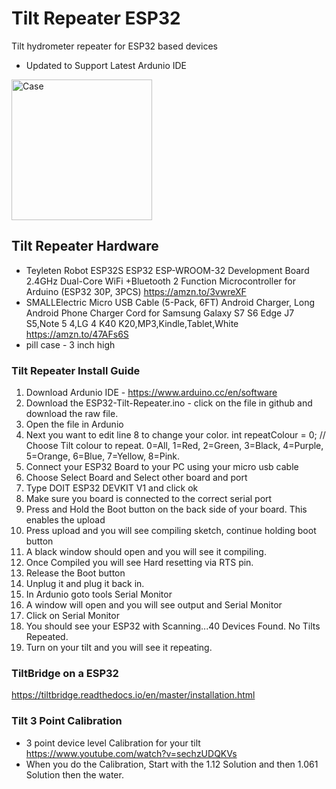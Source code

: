 # Tilt Repeater ESP32
Tilt hydrometer repeater for ESP32 based devices
- Updated to Support Latest Ardunio IDE

<img width="225" alt="Case" src="https://github.com/Route105/Tilt-Repeater-ESP32/assets/96628531/38e280b4-9aa3-4b2e-b4e7-b8b6f13611d5">

## Tilt Repeater Hardware
- Teyleten Robot ESP32S ESP32 ESP-WROOM-32 Development Board 2.4GHz Dual-Core WiFi +Bluetooth 2 Function Microcontroller for Arduino (ESP32 30P, 3PCS) https://amzn.to/3vwreXF
- SMALLElectric Micro USB Cable (5-Pack, 6FT) Android Charger, Long Android Phone Charger Cord for Samsung Galaxy S7 S6 Edge J7 S5,Note 5 4,LG 4 K40 K20,MP3,Kindle,Tablet,White https://amzn.to/47AFs6S
- pill case - 3 inch high

### Tilt Repeater Install Guide
1. Download Ardunio IDE - https://www.arduino.cc/en/software
2. Download the ESP32-Tilt-Repeater.ino - click on the file in github and download the raw file.
3. Open the file in Ardunio
4. Next you want to edit line 8 to change your color. int repeatColour =  0; // Choose Tilt colour to repeat. 0=All, 1=Red, 2=Green, 3=Black, 4=Purple, 5=Orange, 6=Blue, 7=Yellow, 8=Pink.
5. Connect your ESP32 Board to your PC using your micro usb cable
6. Choose Select Board and Select other board and port
7. Type DOIT ESP32 DEVKIT V1 and click ok
8. Make sure you board is connected to the correct serial port
9. Press and Hold the Boot button on the back side of your board. This enables the upload
10. Press upload and you will see compiling sketch, continue holding boot button
11. A black window should open and you will see it compiling.
12. Once Compiled you will see Hard resetting via RTS pin.
13. Release the Boot button
14. Unplug it and plug it back in.
15. In Ardunio goto tools Serial Monitor
16. A window will open and you will see output and Serial Monitor
17. Click on Serial Monitor
18. You should see your ESP32 with Scanning...40 Devices Found. No Tilts Repeated.
19. Turn on your tilt and you will see it repeating.

### TiltBridge on a ESP32
https://tiltbridge.readthedocs.io/en/master/installation.html

### Tilt 3 Point Calibration 
- 3 point device level Calibration for your tilt https://www.youtube.com/watch?v=sechzUDQKVs
- When you do the Calibration, Start with the 1.12 Solution and then 1.061 Solution then the water.  

